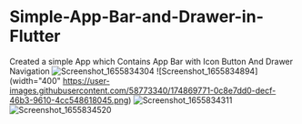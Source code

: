 # Simple-App-Bar-and-Drawer-in-Flutter
Created a simple App which Contains App Bar with Icon Button And Drawer Navigation
![Screenshot_1655834304](https://user-images.githubusercontent.com/58773340/174869748-f2c40a57-04a0-4f5f-9ec0-4bdc9743641b.png)
![Screenshot_1655834894](width="400" https://user-images.githubusercontent.com/58773340/174869771-0c8e7dd0-decf-46b3-9610-4cc548618045.png)
![Screenshot_1655834311](https://user-images.githubusercontent.com/58773340/174869777-b14f90d1-59be-4c67-a17e-8a41b00fd852.png)
![Screenshot_1655834520](https://user-images.githubusercontent.com/58773340/174869781-0e61ed82-53cf-4e05-8d8b-3d39d472e337.png)
